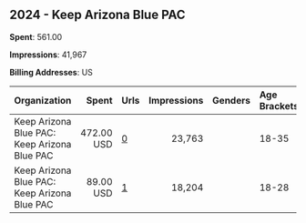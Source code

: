 ## 2024 - Keep Arizona Blue PAC 
**Spent**: 561.00

**Impressions**: 41,967

**Billing Addresses**: US

|Organization|Spent|Urls|Impressions|Genders|Age Brackets|Country Codes|
|:---|---:|:---|---:|:---|:---|:---|
|Keep Arizona Blue PAC: Keep Arizona Blue PAC|472.00 USD|[0](https://www.snap.com/political-ads/asset/93b0af7b49d094380023606fe80fb68f734530f870431341c62899e32879a777?mediaType=mp4)|23,763||18-35|united states|
|Keep Arizona Blue PAC: Keep Arizona Blue PAC|89.00 USD|[1](https://www.snap.com/political-ads/asset/de0941bcecf1d5d57a69df883368a6ceee283e3d9d65abad5007ee3c3cf6a96f?mediaType=mp4)|18,204||18-28|united states|
